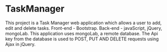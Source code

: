 # TaskManager


This project is a Task Manager web application which allows a user to add, edit and delete tasks. 
Front-end - Bootstrap.
Back-end - javaScript, jQuery, mongoLab.
This application uses mongoLab, a remote database. The Api key from the database is used to POST, PUT AND DELETE requests using Ajax in jQuery.
